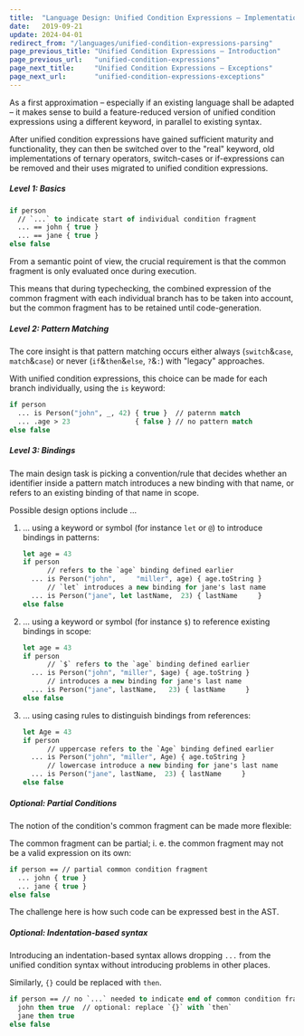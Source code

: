 ```yaml
---
title:  "Language Design: Unified Condition Expressions – Implementation"
date:   2019-09-21
update: 2024-04-01
redirect_from: "/languages/unified-condition-expressions-parsing"
page_previous_title: "Unified Condition Expressions – Introduction"
page_previous_url:   "unified-condition-expressions"
page_next_title:     "Unified Condition Expressions – Exceptions"
page_next_url:       "unified-condition-expressions-exceptions"
---
```


As a first approximation – especially if an existing language shall be adapted –
it makes sense to build a feature-reduced version of unified condition expressions
using a different keyword, in parallel to existing syntax.

After unified condition expressions have gained sufficient maturity and functionality,
they can then be switched over to the "real" keyword, old implementations of ternary operators,
switch-cases or if-expressions can be removed and their uses migrated to unified condition expressions.


##### Level 1: Basics

```ml
if person
  // `...` to indicate start of individual condition fragment
  ... == john { true }
  ... == jane { true }
else false
```

From a semantic point of view, the crucial requirement is that the common
fragment is only evaluated once during execution.

This means that during typechecking, the combined expression of the common
fragment with each individual branch has to be taken into account, but the
common fragment has to be retained until code-generation.


##### Level 2: Pattern Matching

The core insight is that pattern matching occurs either always (`switch`&`case`, `match`&`case`) or never
(`if`&`then`&`else`, `?`&`:`) with "legacy" approaches.

With unified condition expressions, this choice can be made for each branch individually, using the `is` keyword:

```ml
if person
  ... is Person("john", _, 42) { true }  // paternn match
  ... .age > 23                { false } // no pattern match 
else false
```


##### Level 3: Bindings

The main design task is picking a convention/rule that decides whether an identifier inside a pattern match introduces a
new binding with that name, or refers to an existing binding of that name in scope.

Possible design options include ...

1. ... using a keyword or symbol (for instance `let` or `@`) to introduce bindings in patterns:

   ```ml
   let age = 43
   if person
         // refers to the `age` binding defined earlier
     ... is Person("john",     "miller", age) { age.toString }
         // `let` introduces a new binding for jane's last name
     ... is Person("jane", let lastName,  23) { lastName     }
   else false
   ```

2. ... using a keyword or symbol (for instance `$`) to reference existing bindings in scope:

   ```ml
   let age = 43
   if person
         // `$` refers to the `age` binding defined earlier
     ... is Person("john", "miller", $age) { age.toString }
         // introduces a new binding for jane's last name
     ... is Person("jane", lastName,   23) { lastName     }
   else false
   ```

3. ... using casing rules to distinguish bindings from references:

   ```ml
   let Age = 43
   if person
         // uppercase refers to the `Age` binding defined earlier
     ... is Person("john", "miller", Age) { age.toString }
         // lowercase introduce a new binding for jane's last name 
     ... is Person("jane", lastName,  23) { lastName     }
   else false
   ```

##### Optional: Partial Conditions

The notion of the condition's common fragment can be made more flexible:

The common fragment can be partial; i. e. the common fragment may not be a valid expression on its own:

```ml
if person == // partial common condition fragment
  ... john { true }
  ... jane { true }
else false
```

The challenge here is how such code can be expressed best in the AST.


##### Optional: Indentation-based syntax

Introducing an indentation-based syntax allows dropping `...` from the unified condition syntax
without introducing problems in other places.

Similarly, `{}` could be replaced with `then`. 

```ml
if person == // no `...` needed to indicate end of common condition fragment
  john then true  // optional: replace `{}` with `then`
  jane then true
else false
```
